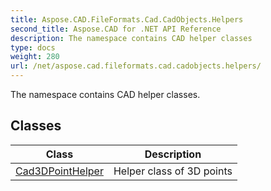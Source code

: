 ```yaml
---
title: Aspose.CAD.FileFormats.Cad.CadObjects.Helpers
second_title: Aspose.CAD for .NET API Reference
description: The namespace contains CAD helper classes
type: docs
weight: 280
url: /net/aspose.cad.fileformats.cad.cadobjects.helpers/
---
```

The namespace contains CAD helper classes.

## Classes

| Class | Description |
| --- | --- |
| [Cad3DPointHelper](./cad3dpointhelper/) | Helper class of 3D points |


